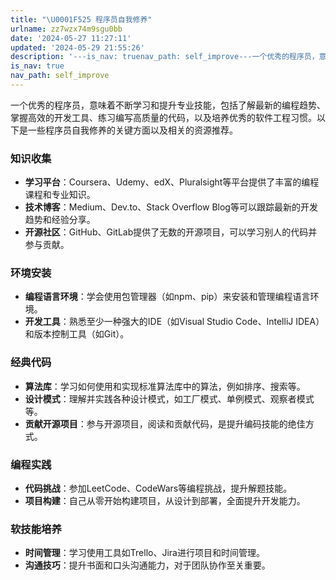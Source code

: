 ```yaml
---
title: "\U0001F525 程序员自我修养"
urlname: zz7wzx74m9sgu0bb
date: '2024-05-27 11:27:11'
updated: '2024-05-29 21:55:26'
description: '---is_nav: truenav_path: self_improve---一个优秀的程序员，意味着不断学习和提升专业技能，包括了解最新的编程趋势、掌握高效的开发工具、练习编写高质量的代码，以及培养优秀的软件工程习惯。以下是一些程序员自我修养的关键方面以及相关的资源推荐。知识收集学习平台：...'
is_nav: true
nav_path: self_improve
---
```

一个优秀的程序员，意味着不断学习和提升专业技能，包括了解最新的编程趋势、掌握高效的开发工具、练习编写高质量的代码，以及培养优秀的软件工程习惯。以下是一些程序员自我修养的关键方面以及相关的资源推荐。

### 知识收集

- **学习平台**：Coursera、Udemy、edX、Pluralsight等平台提供了丰富的编程课程和专业知识。
- **技术博客**：Medium、Dev.to、Stack Overflow Blog等可以跟踪最新的开发趋势和经验分享。
- **开源社区**：GitHub、GitLab提供了无数的开源项目，可以学习别人的代码并参与贡献。
### 环境安装

- **编程语言环境**：学会使用包管理器（如npm、pip）来安装和管理编程语言环境。
- **开发工具**：熟悉至少一种强大的IDE（如Visual Studio Code、IntelliJ IDEA）和版本控制工具（如Git）。

### 经典代码

- **算法库**：学习如何使用和实现标准算法库中的算法，例如排序、搜索等。
- **设计模式**：理解并实践各种设计模式，如工厂模式、单例模式、观察者模式等。
- **贡献开源项目**：参与开源项目，阅读和贡献代码，是提升编码技能的绝佳方式。
### 编程实践

- **代码挑战**：参加LeetCode、CodeWars等编程挑战，提升解题技能。
- **项目构建**：自己从零开始构建项目，从设计到部署，全面提升开发能力。
### 软技能培养

- **时间管理**：学习使用工具如Trello、Jira进行项目和时间管理。
- **沟通技巧**：提升书面和口头沟通能力，对于团队协作至关重要。


